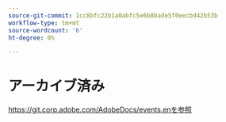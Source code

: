 ```yaml
---
source-git-commit: 1cc8bfc22b1a0abfc5e6b8bade5f0eecbd42b53b
workflow-type: tm+mt
source-wordcount: '6'
ht-degree: 0%

---
```

# アーカイブ済み

https://git.corp.adobe.com/AdobeDocs/events.enを参照
